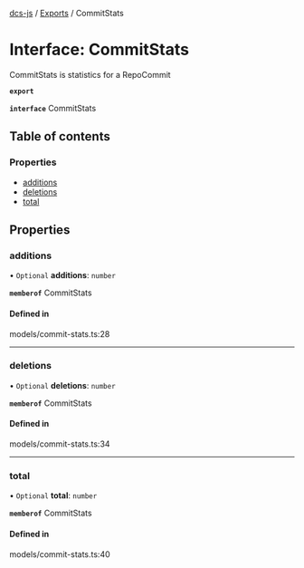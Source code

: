 [dcs-js](../README.md) / [Exports](../modules.md) / CommitStats

# Interface: CommitStats

CommitStats is statistics for a RepoCommit

**`export`**

**`interface`** CommitStats

## Table of contents

### Properties

- [additions](CommitStats.md#additions)
- [deletions](CommitStats.md#deletions)
- [total](CommitStats.md#total)

## Properties

### <a id="additions" name="additions"></a> additions

• `Optional` **additions**: `number`

**`memberof`** CommitStats

#### Defined in

models/commit-stats.ts:28

___

### <a id="deletions" name="deletions"></a> deletions

• `Optional` **deletions**: `number`

**`memberof`** CommitStats

#### Defined in

models/commit-stats.ts:34

___

### <a id="total" name="total"></a> total

• `Optional` **total**: `number`

**`memberof`** CommitStats

#### Defined in

models/commit-stats.ts:40
